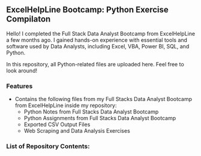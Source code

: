 ## ExcelHelpLine Bootcamp: Python Exercise Compilaton

Hello! I completed the Full Stack Data Analyst Bootcamp from ExcelHelpLine a few months ago. I gained hands-on experience with essential tools and software used by Data Analysts, including Excel, VBA, Power BI, SQL, and Python. 

In this repository, all Python-related files are uploaded here. Feel free to look around!

### Features

- Contains the following files from my Full Stacks Data Analyst Bootcamp from ExcelHelpLine inside my repository:
  - Python Notes from Full Stacks Data Analyst Bootcamp
  - Python Assignments from Full Stacks Data Analyst Bootcamp
  - Exported CSV Output Files
  - Web Scraping and Data Analysis Exercises

### **List of Repository Contents:**

